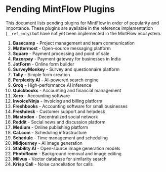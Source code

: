 # Pending MintFlow Plugins

This document lists pending plugins for MintFlow in order of popularity and importance. These plugins are available in the reference implementation (`__ref_only`) but have not yet been implemented in the MintFlow ecosystem.

1. **Basecamp** - Project management and team communication
2. **Mattermost** - Open-source messaging platform
3. **Square** - Payment processing and point of sale
4. **Razorpay** - Payment gateway for businesses in India
5. **JotForm** - Online form builder
6. **SurveyMonkey** - Survey and questionnaire platform
7. **Tally** - Simple form creation
8. **Perplexity AI** - AI-powered search engine
9. **Groq** - High-performance AI inference
10. **Quickbooks** - Accounting and financial management
11. **Xero** - Accounting software
12. **InvoiceNinja** - Invoicing and billing platform
13. **Freshbooks** - Accounting software for small businesses
14. **Freshdesk** - Customer support and helpdesk
15. **Mastodon** - Decentralized social network
16. **Reddit** - Social news and discussion platform
17. **Medium** - Online publishing platform
18. **Cal.com** - Scheduling infrastructure
19. **Schedule** - Time management and scheduling
20. **Midjourney** - AI image generation
21. **Stability AI** - Open-source image generation models
22. **PhotoRoom** - Background removal and image editing
23. **Milvus** - Vector database for similarity search
24. **Krisp Call** - Noise cancellation for calls
